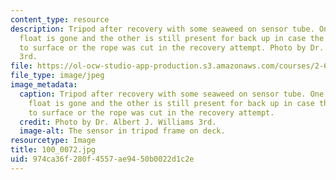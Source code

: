 ```yaml
---
content_type: resource
description: Tripod after recovery with some seaweed on sensor tube. One pop-up recovery
  float is gone and the other is still present for back up in case the first failed
  to surface or the rope was cut in the recovery attempt. Photo by Dr. Albert J. Williams
  3rd.
file: https://ol-ocw-studio-app-production.s3.amazonaws.com/courses/2-693-principles-of-oceanographic-instrument-systems-sensors-and-measurements-13-998-spring-2004/974ca36f280f4557ae9450b0022d1c2e_100_0072.jpg
file_type: image/jpeg
image_metadata:
  caption: Tripod after recovery with some seaweed on sensor tube. One pop-up recovery
    float is gone and the other is still present for back up in case the first failed
    to surface or the rope was cut in the recovery attempt.
  credit: Photo by Dr. Albert J. Williams 3rd.
  image-alt: The sensor in tripod frame on deck.
resourcetype: Image
title: 100_0072.jpg
uid: 974ca36f-280f-4557-ae94-50b0022d1c2e
---
```

